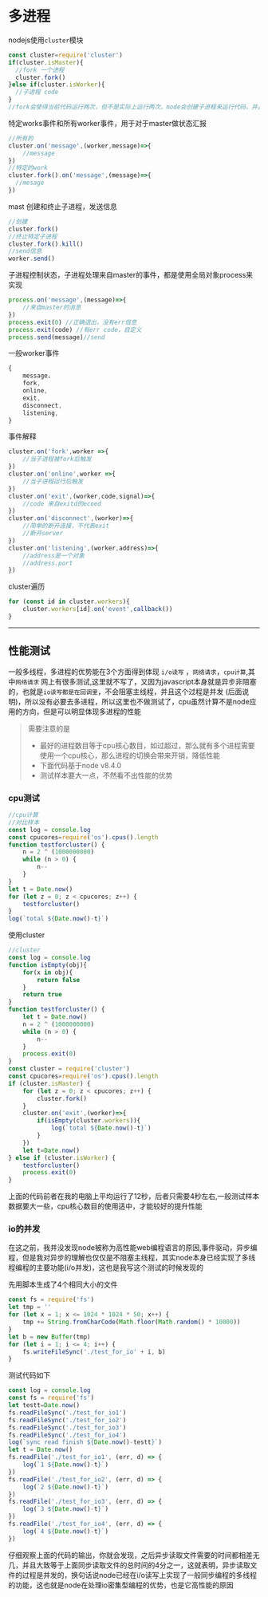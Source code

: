 # 多进程

nodejs使用`cluster`模块

```javascript
const cluster=require('cluster')
if(cluster.isMaster){
  //fork 一个进程
  cluster.fork()
}else if(cluster.isWorker){
  //子进程 code
}
//fork会使得当前代码运行两次，但不是实际上运行两次，node会创建子进程来运行代码，并且，子进程可以共享tcp连接，比如listenPort
```

特定works事件和所有worker事件，用于对于master做状态汇报

```javascript
//所有的
cluster.on('message',(worker,message)=>{
    //message
})
//特定的work
cluster.fork().on('message',(message)=>{
  //mesage  
})
```

mast 创建和终止子进程，发送信息

```javascript
//创建
cluster.fork()
//终止特定子进程
cluster.fork().kill()
//send信息
worker.send()
```

子进程控制状态，子进程处理来自master的事件，都是使用全局对象process来实现

```javascript
process.on('message',(message)=>{
    //来自master的消息
})
process.exit(0) //正确退出，没有err信息
process.exit(code) //有err code，自定义
process.send(message)//send
```

一般worker事件

```javascript
{
    message，
    fork,
    online,
    exit,
   	disconnect,
   	listening,
}
```

事件解释

```javascript
cluster.on('fork',worker =>{
    //当子进程被fork后触发
})
cluster.on('online',worker =>{
    //当子进程运行后触发
})
cluster.on('exit',(worker,code,signal)=>{
    //code 来自exitd的ecoed
})
cluster.on('disconnect',(worker)=>{
    //简单的断开连接，不代表exit
  	//断开server
})
cluster.on('listening',(worker,address)=>{
    //address是一个对象
 	//address.port
})
```

cluster遍历

```javascript
for (const id in cluster.workers){
    cluster.workers[id].on('event',callback())
}
```

***

## 性能测试

一般多线程，多进程的优势能在3个方面得到体现  `i/o读写` ，`网络请求`，`cpu计算`,其中`网络请求` 网上有很多测试,这里就不写了，又因为javascript本身就是异步非阻塞的，也就是`io读写都是在回调里`，不会阻塞主线程，并且这个过程是并发 (后面说明)，所以没有必要去多进程，所以这里也不做测试了，cpu虽然计算不是node应用的方向，但是可以明显体现多进程的性能

> 需要注意的是
>
> * 最好的进程数目等于cpu核心数目，如过超过，那么就有多个进程需要使用一个cpu核心，那么进程的切换会带来开销，降低性能
> * 下面代码基于node v8.4.0
> * 测试样本要大一点，不然看不出性能的优势

### cpu测试

```javascript
//cpu计算
//对比样本
const log = console.log
const cpucores=require('os').cpus().length
function testforcluster() {
    n = 2 ^ (1000000000)
    while (n > 0) {
        n--
    }
}
let t = Date.now()
for (let z = 0; z < cpucores; z++) {
    testforcluster()
}
log(`total ${Date.now()-t}`)
```

使用cluster

```javascript
//cluster
const log = console.log
function isEmpty(obj){
    for(x in obj){
        return false
    }
    return true
}
function testforcluster() {
    let t = Date.now()
    n = 2 ^ (1000000000)
    while (n > 0) {
        n--
    }
    process.exit(0)
}
const cluster = require('cluster')
const cpucores=require('os').cpus().length
if (cluster.isMaster) {
    for (let z = 0; z < cpucores; z++) {
        cluster.fork()
    }
    cluster.on('exit',(worker)=>{
        if(isEmpty(cluster.workers)){
            log(`total ${Date.now()-t}`)
        }
    })
    let t=Date.now()
} else if (cluster.isWorker) {
    testforcluster()
    process.exit(0)
} 
```

上面的代码前者在我的电脑上平均运行了12秒，后者只需要4秒左右,一般测试样本数据要大一些，cpu核心数目的使用适中，才能较好的提升性能

### io的并发

在这之前，我并没发现node被称为高性能web编程语言的原因,事件驱动，异步编程，但是我对异步的理解也仅仅是不阻塞主线程，其实node本身已经实现了多线程编程的主要功能(i/o并发)，这也是我写这个测试的时候发现的

先用脚本生成了4个相同大小的文件

```javascript
const fs = require('fs')
let tmp = ''
for (let x = 1; x <= 1024 * 1024 * 50; x++) {
    tmp += String.fromCharCode(Math.floor(Math.random() * 10000))
}
let b = new Buffer(tmp)
for (let i = 1; i <= 4; i++) {
    fs.writeFileSync('./test_for_io' + i, b)
}
```

测试代码如下

```javascript
const log = console.log
const fs = require('fs')
let testt=Date.now()
fs.readFileSync('./test_for_io1')
fs.readFileSync('./test_for_io2')
fs.readFileSync('./test_for_io3')
fs.readFileSync('./test_for_io4')
log(`sync read finish ${Date.now()-testt}`)
let t = Date.now()
fs.readFile('./test_for_io1', (err, d) => {
    log(`1 ${Date.now()-t}`)
})
fs.readFile('./test_for_io2', (err, d) => {
    log(`2 ${Date.now()-t}`)
})
fs.readFile('./test_for_io3', (err, d) => {
    log(`3 ${Date.now()-t}`)
})
fs.readFile('./test_for_io4', (err, d) => {
    log(`4 ${Date.now()-t}`)
})
```

仔细观察上面的代码的输出，你就会发现，之后异步读取文件需要的时间都相差无几，并且大致等于上面同步读取文件的总时间的4分之一，这就表明，异步读取文件的过程是并发的，换句话说node已经在i/o读写上实现了一般同步编程的多线程的功能，这也就是node在处理io密集型编程的优势，也是它高性能的原因